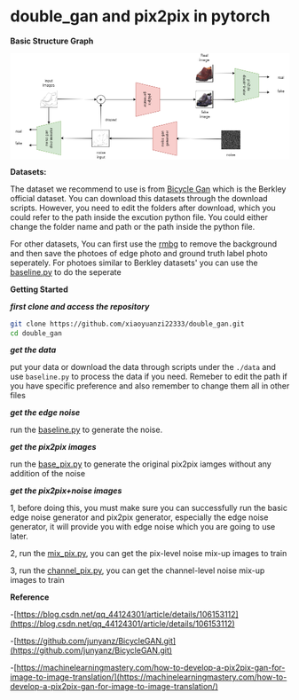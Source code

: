 # double_gan and pix2pix in pytorch

**Basic Structure Graph**

<img src="imgs/double_gan.png"  align="center"> 

**Datasets:**

The dataset we recommend to use is from [Bicycle Gan](https://github.com/junyanz/BicycleGAN.git) which is the Berkley official dataset. You can download this datasets through the download scripts. However, you need to edit the folders after download, which you could refer to the path inside the excution python file. You could either change the folder name and path or the path inside the python file.

For other datasets, You can first use the [rmbg](https://github.com/danielgatis/rembg.git) to remove the background and then save the photoes of edge photo and ground truth label photo seperately. For photoes similar to Berkley datasets' you can use the [baseline.py](baseline.py) to do the seperate



**Getting Started**

***first clone and access the repository***
```bash
git clone https://github.com/xiaoyuanzi22333/double_gan.git
cd double_gan
```

***get the data***

put your data or download the data through scripts under the ```./data``` and use ```baseline.py``` to process the data if you need. Remeber to edit the path if you have specific preference and also remember to change them all in other files


***get the edge noise***

run the [baseline.py](baseline.py) to generate the noise.


***get the pix2pix images***

run the [base_pix.py](base_pix.py) to generate the original pix2pix iamges without any addition of the noise


***get the pix2pix+noise images***

1, before doing this, you must make sure you can successfully run the basic edge noise generator and pix2pix generator, especially the edge noise generator, it will provide you with edge noise which you are going to use later.


2, run the [mix_pix.py](mix_pix.py), you can get the pix-level noise mix-up images to train

3, run the [channel_pix.py](channel_pix.py), you can get the channel-level noise mix-up images to train



**Reference**

-[https://blog.csdn.net/qq_44124301/article/details/106153112](https://blog.csdn.net/qq_44124301/article/details/106153112)

-[https://github.com/junyanz/BicycleGAN.git](https://github.com/junyanz/BicycleGAN.git)

-[https://machinelearningmastery.com/how-to-develop-a-pix2pix-gan-for-image-to-image-translation/](https://machinelearningmastery.com/how-to-develop-a-pix2pix-gan-for-image-to-image-translation/)

